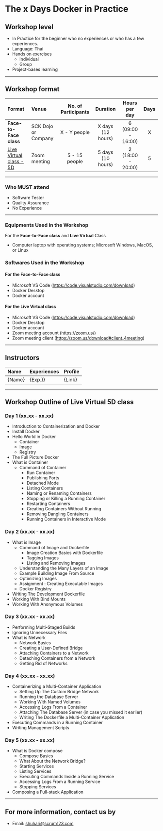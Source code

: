 # The x Days Docker in Practice

## Workshop level

- In Practice for the beginner who no experiences or who has a few experiences.
- Language: Thai
- Hands on exercises
  - Individual
  - Group
- Project-bases learning

---

## Workshop format

Format | Venue | No. of Participants | Duration | Hours per day | Days |
:----- | :----- | :-----: | :-----: | :-----: | :-----: |
**Face-to-Face class** | SCK Dojo or Company | X - Y people |X days (12 hours) | 6 (09:00 - 16:00) | X |
[Live Virtual class - 5D](#workshop-outline-of-live-virtual-5d-class) | Zoom meeting | 5 - 15 people |5 days (10 hours) | 2 (18:00 - 20:00) | 5 |

---

### Who **MUST** attend

- Software Tester
- Quality Assurance
- No Experience

---

### Equipments Used in the Workshop

For the **Face-to-Face class** and **Live Virtual** Class

- Computer laptop with operating systems; Microsoft Windows, MacOS, or Linux

### Softwares Used in the Workshop

#### For the **Face-to-Face class**

- Microsoft VS Code (<https://code.visualstudio.com/download>)
- Docker Desktop
- Docker account

#### For the **Live Virtual class**

- Microsoft VS Code (<https://code.visualstudio.com/download>)
- Docker Desktop
- Docker account
- Zoom meeting account (<https://zoom.us/>)
- Zoom meeting client (<https://zoom.us/download#client_4meeting>)

---

## Instructors

| Name | Experiences | Profile |
| :----- | :----- | :----- |
| {Name} | {Exp.}} | {Link} |

---

## Workshop Outline of Live Virtual 5D class

### Day 1 (xx.xx - xx.xx)

- Introduction to Containerization and Docker
- Install Docker
- Hello World in Docker
    - Container
    - Image
    - Registry
- The Full Picture Docker
- What is Container
   - Command of Container
     - Run Container
     - Publishing Ports
     - Detached Mode
     - Listing Containers
     - Naming or Renaming Containers
     - Stopping or Killing a Running Container
     - Restarting Containers
     - Creating Containers Without Running
     - Removing Dangling Containers
     - Running Containers in Interactive Mode 

### Day 2 (xx.xx - xx.xx)

- What is Image
   - Command of Image and Dockerfile
      - Image Creation Basics with Dockerfile
      - Tagging Images
      - Listing and Removing Images
   - Understanding the Many Layers of an Image  
   - Example Building Image From Source
   - Optimizing Images
   - Assignment : Creating Executable Images
   - Docker Registry
- Writing The Development Dockerfile
- Working With Bind Mounts
- Working With Anonymous Volumes

### Day 3 (xx.xx - xx.xx)

- Performing Multi-Staged Builds
- Ignoring Unnecessary Files
- What is Network
  - Network Basics
  - Creating a User-Defined Bridge
  - Attaching Containers to a Network
  - Detaching Containers from a Network
  - Getting Rid of Networks

### Day 4 (xx.xx - xx.xx)

- Containerizing a Multi-Container Application
  - Setting Up The Custom Bridge Network
  - Running the Database Server
  - Working With Named Volumes
  - Accessing Logs From a Container
  - Attaching The Database Server (in case you missed it earlier)
  - Writing The Dockerfile a Multi-Container Application
- Executing Commands in a Running Container
- Writing Management Scripts

### Day 5 (xx.xx - xx.xx)

- What is Docker compose
  - Compose Basics
  - What About the Network Bridge?
  - Starting Services
  - Listing Services
  - Executing Commands Inside a Running Service
  - Accessing Logs From a Running Service
  - Stopping Services
- Composing a Full-stack Application

---

## For more information, contact us by

- Email: shuhari@scrum123.com
